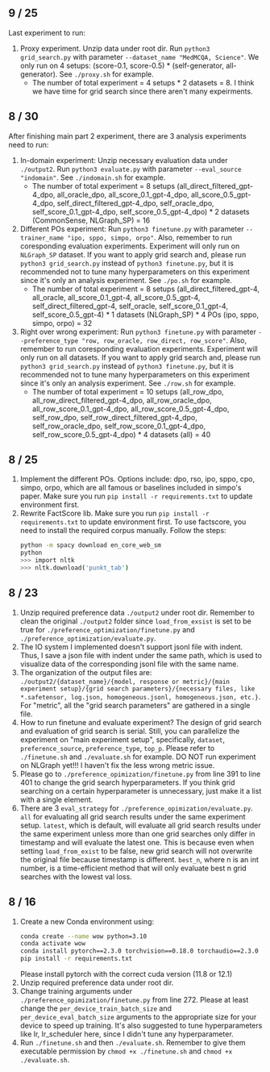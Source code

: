 ## 9 / 25
Last experiment to run:
1. Proxy experiment. Unzip data under root dir. Run `python3 grid_search.py` with parameter `--dataset_name "MedMCQA, Science"`. We only run on 4 setups: (score-0.1, score-0.5) * (self-generator, all-generator). See `./proxy.sh` for example.
   + The number of total experiment = 4 setups * 2 datasets = 8. I think we have time for grid search since there aren't many expeirments.



## 8 / 30
After finishing main part 2 experiment, there are 3 analysis experiments need to run:
1. In-domain experiment: Unzip necessary evaluation data under `./output2`. Run `python3 evaluate.py` with parameter `--eval_source "indomain"`. See `./indomain.sh` for example. 
   + The number of total experiment = 8 setups (all_direct_filtered_gpt-4_dpo, all_oracle_dpo, all_score_0.1_gpt-4_dpo, all_score_0.5_gpt-4_dpo, self_direct_filtered_gpt-4_dpo, self_oracle_dpo, self_score_0.1_gpt-4_dpo, self_score_0.5_gpt-4_dpo) * 2 datasets (CommonSense, NLGraph_SP) = 16
2. Different POs experiment: Run `python3 finetune.py` with parameter `--trainer_name "ipo, sppo, simpo, orpo"`. Also, remember to run coresponding evaluation experiments. Experiment will only run on `NLGraph_SP` dataset. If you want to apply grid search and, please run `python3 grid_search.py` instead of `python3 finetune.py`, but it is recommended not to tune many hyperparameters on this experiment since it's only an analysis experiment. See `./po.sh` for example. 
   + The number of total experiment = 8 setups (all_direct_filtered_gpt-4, all_oracle, all_score_0.1_gpt-4, all_score_0.5_gpt-4, self_direct_filtered_gpt-4, self_oracle, self_score_0.1_gpt-4, self_score_0.5_gpt-4) * 1 datasets (NLGraph_SP) * 4 POs (ipo, sppo, simpo, orpo) = 32
3. Right over wrong experiment: Run `python3 finetune.py` with parameter `--preference_type "row, row_oracle, row_direct, row_score"`. Also, remember to run coresponding evaluation experiments. Experiment will only run on all datasets. If you want to apply grid search and, please run `python3 grid_search.py` instead of `python3 finetune.py`, but it is recommended not to tune many hyperparameters on this experiment since it's only an analysis experiment. See `./row.sh` for example. 
   + The number of total experiment = 10 setups (all_row_dpo, all_row_direct_filtered_gpt-4_dpo, all_row_oracle_dpo, all_row_score_0.1_gpt-4_dpo, all_row_score_0.5_gpt-4_dpo, self_row_dpo, self_row_direct_filtered_gpt-4_dpo, self_row_oracle_dpo, self_row_score_0.1_gpt-4_dpo, self_row_score_0.5_gpt-4_dpo) * 4 datasets (all) = 40

## 8 / 25
1. Implement the different POs. Options include: dpo, rso, ipo, sppo, cpo, simpo, orpo, which are all famous or baselines included in simpo's paper. Make sure you run `pip install -r requirements.txt` to update environment first.
2. Rewrite FactScore lib. Make sure you run `pip install -r requirements.txt` to update environment first. To use factscore, you need to install the required corpus manually. Follow the steps:
   ```bash
   python -m spacy download en_core_web_sm
   python
   >>> import nltk
   >>> nltk.download('punkt_tab')
   ```

## 8 / 23
1. Unzip required preference data `./output2` under root dir. Remember to clean the original `./output2` folder since `load_from_exsist` is set to be true for `./preference_optimization/finetune.py` and `./preference_optimization/evaluate.py`.
2. The IO system I implemented doesn't support jsonl file with indent. Thus, I save a json file with indent under the same path, which is used to visualize data of the corresponding jsonl file with the same name.
3. The organization of the output files are: `./output2/{dataset_name}/{model, response or metric}/{main experiment setup}/{grid search parameters}/{necessary files, like *.safetensor, log.json, homogeneous.jsonl, homogeneous.json, etc.}`. For "metric", all the "grid search parameters" are gathered in a single file.
4. How to run finetune and evaluate experiment? The design of grid search and evaluation of grid search is serial. Still, you can parallelize the experiment on "main experiment setup", specifically, `dataset`, `preference_source`, `preference_type`, `top_p`. Please refer to `./finetune.sh` and `./evaluate.sh` for example. DO NOT run experiment on NLGraph yet!!! I haven't fix the less wrong metric issue.
5. Please go to `./preference_opimization/finetune.py` from line 391 to line 401 to change the grid search hyperparameters. If you think grid searching on a certain hyperparameter is unnecessary, just make it a list with a single element.
6. There are 3 `eval_strategy` for `./preference_opimization/evaluate.py`. `all` for evaluating all grid search results under the same experiment setup. `latest`, which is default, will evaluate all grid search results under the same experiment unless more than one grid searches only differ in timestamp and will evaluate the latest one. This is because even when setting `load_from_exist` to be false, new grid search will not overwrite the original file because timestamp is different. `best_n`, where n is an int number, is a time-efficient method that will only evaluate best n grid searches with the lowest val loss.

## 8 / 16
1. Create a new Conda environment using:
    ```bash
    conda create --name wow python=3.10
    conda activate wow
    conda install pytorch==2.3.0 torchvision==0.18.0 torchaudio==2.3.0 pytorch-cuda=12.1 -c pytorch -c nvidia
    pip install -r requirements.txt
   
    ```
   Please install pytorch with the correct cuda version (11.8 or 12.1)
2. Unzip required preference data under root dir.
3. Change training arguments under `./preference_opimization/finetune.py` from line 272. Please at least change the `per_device_train_batch_size` and `per_device_eval_batch_size` arguments to the appropriate size for your device to speed up training. It's also suggested to tune hyperparameters like lr, lr_scheduler here, since I didn't tune any hyperparameter.
4. Run `./finetune.sh` and then `./evaluate.sh`. Remember to give them executable permission by `chmod +x ./finetune.sh` and `chmod +x ./evaluate.sh`.